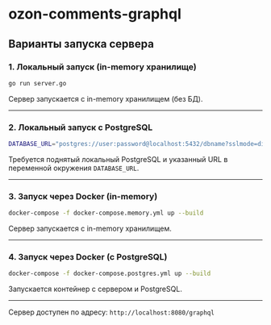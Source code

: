 # ozon-comments-graphql

## Варианты запуска сервера

### 1. Локальный запуск (in-memory хранилище)

```bash
go run server.go
```

Сервер запускается с in-memory хранилищем (без БД).

---

### 2. Локальный запуск с PostgreSQL

```bash
DATABASE_URL="postgres://user:password@localhost:5432/dbname?sslmode=disable" go run server.go
```

Требуется поднятый локальный PostgreSQL и указанный URL в переменной окружения `DATABASE_URL`.

---

### 3. Запуск через Docker (in-memory)

```bash
docker-compose -f docker-compose.memory.yml up --build
```

Сервер запускается с in-memory хранилищем.

---

### 4. Запуск через Docker (с PostgreSQL)

```bash
docker-compose -f docker-compose.postgres.yml up --build
```

Запускается контейнер с сервером и PostgreSQL.

---

Сервер доступен по адресу: `http://localhost:8080/graphql`
